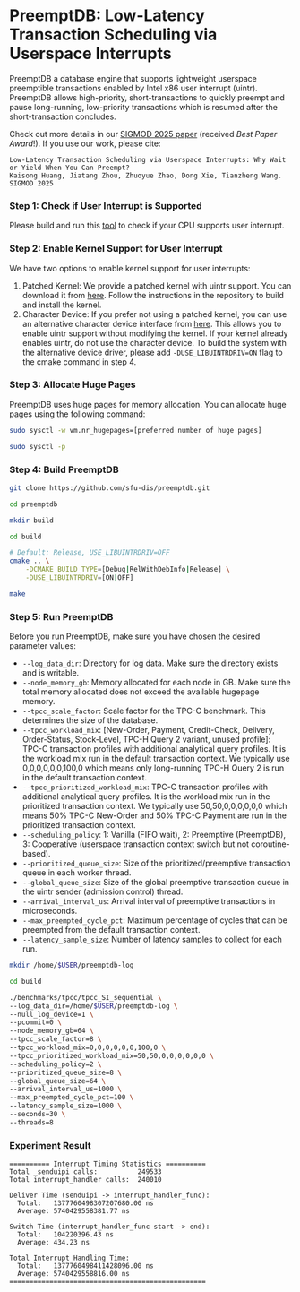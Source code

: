 # PreemptDB: Low-Latency Transaction Scheduling via Userspace Interrupts

PreemptDB a database engine that supports lightweight userspace preemptible transactions enabled by Intel x86 user interrupt (uintr).
PreemptDB allows high-priority, short-transactions to quickly preempt and pause long-running, low-priority transactions which is resumed after the short-transaction concludes.

Check out more details in our [SIGMOD 2025 paper](https://kaisonghuang.github.io/resources/preemptdb-preprint.pdf) (received *Best Paper Award*!). If you use our work, please cite:

```
Low-Latency Transaction Scheduling via Userspace Interrupts: Why Wait or Yield When You Can Preempt?
Kaisong Huang, Jiatang Zhou, Zhuoyue Zhao, Dong Xie, Tianzheng Wang.
SIGMOD 2025 
```

### Step 1: Check if User Interrupt is Supported
Please build and run this [tool](https://github.com/UB-ADBLAB/check_uintr) to check if your CPU supports user interrupt.

### Step 2: Enable Kernel Support for User Interrupt
We have two options to enable kernel support for user interrupts:
1. Patched Kernel: We provide a patched kernel with uintr support. You can download it from [here](https://github.com/UB-ADBLAB/ubuntu-linux-uintr). Follow the instructions in the repository to build and install the kernel.
2. Character Device: If you prefer not using a patched kernel, you can use an alternative character device interface from [here](https://github.com/UB-ADBLAB/uintr-driver). This allows you to enable uintr support without modifying the kernel. If your kernel already enables uintr, do not use the character device. To build the system with the alternative device driver, please add `-DUSE_LIBUINTRDRIV=ON` flag to the cmake command in step 4.


### Step 3: Allocate Huge Pages
PreemptDB uses huge pages for memory allocation. You can allocate huge pages using the following command:
```bash
sudo sysctl -w vm.nr_hugepages=[preferred number of huge pages]

sudo sysctl -p
```

### Step 4: Build PreemptDB
```bash
git clone https://github.com/sfu-dis/preemptdb.git

cd preemptdb

mkdir build

cd build

# Default: Release, USE_LIBUINTRDRIV=OFF
cmake .. \
    -DCMAKE_BUILD_TYPE=[Debug|RelWithDebInfo|Release] \
    -DUSE_LIBUINTRDRIV=[ON|OFF] 

make
```

### Step 5: Run PreemptDB
Before you run PreemptDB, make sure you have chosen the desired parameter values:
- `--log_data_dir`: Directory for log data. Make sure the directory exists and is writable.
- `--node_memory_gb`: Memory allocated for each node in GB. Make sure the total memory allocated does not exceed the available hugepage memory.
- `--tpcc_scale_factor`: Scale factor for the TPC-C benchmark. This determines the size of the database.
- `--tpcc_workload_mix`: [New-Order, Payment, Credit-Check, Delivery, Order-Status, Stock-Level, TPC-H Query 2 variant, unused profile]: TPC-C transaction profiles with additional analytical query profiles. It is the workload mix run in the default transaction context. We typically use 0,0,0,0,0,0,100,0 which means only long-running TPC-H Query 2 is run in the default transaction context.
- `--tpcc_prioritized_workload_mix`: TPC-C transaction profiles with additional analytical query profiles. It is the workload mix run in the prioritized transaction context. We typically use 50,50,0,0,0,0,0,0 which means 50% TPC-C New-Order and 50% TPC-C Payment are run in the prioritized transaction context.
- `--scheduling_policy`: 1: Vanilla (FIFO wait), 2: Preemptive (PreemptDB), 3: Cooperative (userspace transaction context switch but not coroutine-based).
- `--prioritized_queue_size`: Size of the prioritized/preemptive transaction queue in each worker thread.
- `--global_queue_size`: Size of the global preemptive transaction queue in the uintr sender (admission control) thread.
- `--arrival_interval_us`: Arrival interval of preemptive transactions in microseconds.
- `--max_preempted_cycle_pct`: Maximum percentage of cycles that can be preempted from the default transaction context.
- `--latency_sample_size`: Number of latency samples to collect for each run.
```bash
mkdir /home/$USER/preemptdb-log

cd build

./benchmarks/tpcc/tpcc_SI_sequential \
--log_data_dir=/home/$USER/preemptdb-log \
--null_log_device=1 \
--pcommit=0 \
--node_memory_gb=64 \
--tpcc_scale_factor=8 \
--tpcc_workload_mix=0,0,0,0,0,0,100,0 \
--tpcc_prioritized_workload_mix=50,50,0,0,0,0,0,0 \
--scheduling_policy=2 \
--prioritized_queue_size=8 \
--global_queue_size=64 \
--arrival_interval_us=1000 \
--max_preempted_cycle_pct=100 \
--latency_sample_size=1000 \
--seconds=30 \
--threads=8
```

### Experiment Result

```
========== Interrupt Timing Statistics ==========
Total _senduipi calls:          249533
Total interrupt_handler calls:  240010

Deliver Time (senduipi -> interrupt_handler_func):
  Total:   1377760498307207680.00 ns
  Average: 5740429558381.77 ns

Switch Time (interrupt_handler_func start -> end):
  Total:   104220396.43 ns
  Average: 434.23 ns

Total Interrupt Handling Time:
  Total:   1377760498411428096.00 ns
  Average: 5740429558816.00 ns
=================================================
```